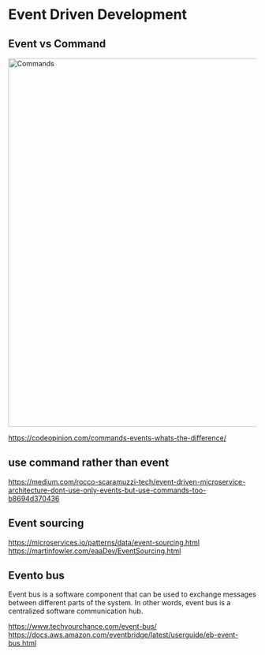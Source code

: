 # Event Driven Development

## Event vs Command

<img width="747" alt="Commands" src="https://user-images.githubusercontent.com/1209204/179933570-d8996a3b-8408-4807-9b44-3ac3e763dfcf.png">

https://codeopinion.com/commands-events-whats-the-difference/

## use command rather than event

https://medium.com/rocco-scaramuzzi-tech/event-driven-microservice-architecture-dont-use-only-events-but-use-commands-too-b8694d370436  

## Event sourcing

https://microservices.io/patterns/data/event-sourcing.html  
https://martinfowler.com/eaaDev/EventSourcing.html  

## Evento bus

Event bus is a software component that can be used to exchange messages between different parts of the system. In other words, event bus is a centralized software communication hub.

https://www.techyourchance.com/event-bus/  
https://docs.aws.amazon.com/eventbridge/latest/userguide/eb-event-bus.html  

